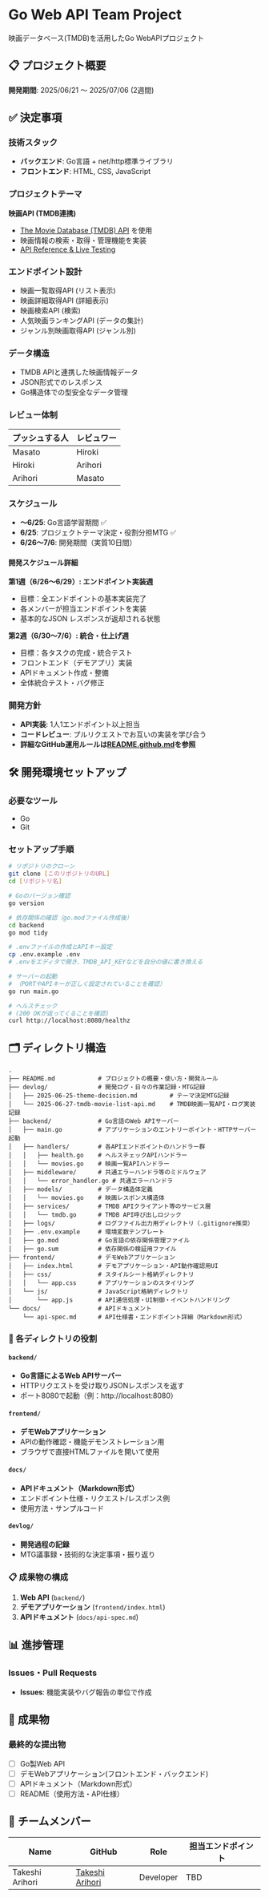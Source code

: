 # Go Web API Team Project

映画データベース(TMDB)を活用したGo WebAPIプロジェクト

## 📋 プロジェクト概要

**開発期間**: 2025/06/21 〜 2025/07/06 (2週間)  

## ✅ 決定事項

### 技術スタック
- **バックエンド**: Go言語 + net/http標準ライブラリ
- **フロントエンド**: HTML, CSS, JavaScript

### プロジェクトテーマ
**映画API (TMDB連携)**
- [The Movie Database (TMDB) API](https://developer.themoviedb.org/docs/getting-started) を使用
- 映画情報の検索・取得・管理機能を実装
- [API Reference & Live Testing](https://developer.themoviedb.org/reference/account-details)

### エンドポイント設計
- 映画一覧取得API (リスト表示)
- 映画詳細取得API (詳細表示)
- 映画検索API (検索)
- 人気映画ランキングAPI (データの集計)
- ジャンル別映画取得API (ジャンル別)

### データ構造
- TMDB APIと連携した映画情報データ
- JSON形式でのレスポンス
- Go構造体での型安全なデータ管理


### レビュー体制
| プッシュする人 | レビュワー |
| -------------- | ---------- |
| Masato         | Hiroki     |
| Hiroki         | Arihori    |
| Arihori        | Masato     |

### スケジュール
- **〜6/25**: Go言語学習期間 ✅
- **6/25**: プロジェクトテーマ決定・役割分担MTG ✅
- **6/26〜7/6**: 開発期間（実質10日間）

#### 開発スケジュール詳細
**第1週（6/26〜6/29）: エンドポイント実装週**
- 目標：全エンドポイントの基本実装完了
- 各メンバーが担当エンドポイントを実装
- 基本的なJSON レスポンスが返却される状態

**第2週（6/30〜7/6）: 統合・仕上げ週**
- 目標：各タスクの完成・統合テスト
- フロントエンド（デモアプリ）実装
- APIドキュメント作成・整備
- 全体統合テスト・バグ修正


### 開発方針
- **API実装**: 1人1エンドポイント以上担当
- **コードレビュー**: プルリクエストでお互いの実装を学び合う
- **詳細なGitHub運用ルールは[README.github.md](./README.github.md)を参照**

## 🛠️ 開発環境セットアップ

### 必要なツール
- Go
- Git

### セットアップ手順
```bash
# リポジトリのクローン
git clone [このリポジトリのURL]
cd [リポジトリ名]

# Goのバージョン確認
go version

# 依存関係の確認（go.modファイル作成後）
cd backend
go mod tidy

# .envファイルの作成とAPIキー設定
cp .env.example .env
# .envをエディタで開き、TMDB_API_KEYなどを自分の値に書き換える

# サーバーの起動
# （PORTやAPIキーが正しく設定されていることを確認）
go run main.go

# ヘルスチェック
# (200 OKが返ってくることを確認)
curl http://localhost:8080/healthz
```


## 🗂️ ディレクトリ構造

```
.
├── README.md            # プロジェクトの概要・使い方・開発ルール
├── devlog/              # 開発ログ・日々の作業記録・MTG記録
│   ├── 2025-06-25-theme-decision.md         # テーマ決定MTG記録
│   └── 2025-06-27-tmdb-movie-list-api.md    # TMDB映画一覧API・ログ実装記録
├── backend/             # Go言語のWeb APIサーバー
│   ├── main.go          # アプリケーションのエントリーポイント・HTTPサーバー起動
│   ├── handlers/        # 各APIエンドポイントのハンドラー群
│   │   ├── health.go    # ヘルスチェックAPIハンドラー
│   │   └── movies.go    # 映画一覧APIハンドラー
│   ├── middleware/      # 共通エラーハンドラ等のミドルウェア
│   │   └── error_handler.go # 共通エラーハンドラ
│   ├── models/          # データ構造体定義
│   │   └── movies.go    # 映画レスポンス構造体
│   ├── services/        # TMDB APIクライアント等のサービス層
│   │   └── tmdb.go      # TMDB API呼び出しロジック
│   ├── logs/            # ログファイル出力用ディレクトリ（.gitignore推奨）
│   ├── .env.example     # 環境変数テンプレート
│   ├── go.mod           # Go言語の依存関係管理ファイル
│   ├── go.sum           # 依存関係の検証用ファイル
├── frontend/            # デモWebアプリケーション
│   ├── index.html       # デモアプリケーション・API動作確認用UI
│   ├── css/             # スタイルシート格納ディレクトリ
│   │   └── app.css      # アプリケーションのスタイリング
│   └── js/              # JavaScript格納ディレクトリ
│       └── app.js       # API通信処理・UI制御・イベントハンドリング
└── docs/                # APIドキュメント
    └── api-spec.md      # API仕様書・エンドポイント詳細（Markdown形式）
```

### 📂 各ディレクトリの役割

#### `backend/`
- **Go言語によるWeb APIサーバー**
- HTTPリクエストを受け取りJSONレスポンスを返す
- ポート8080で起動（例：http://localhost:8080）

#### `frontend/`
- **デモWebアプリケーション**
- APIの動作確認・機能デモンストレーション用
- ブラウザで直接HTMLファイルを開いて使用

#### `docs/`
- **APIドキュメント（Markdown形式）**
- エンドポイント仕様・リクエスト/レスポンス例
- 使用方法・サンプルコード

#### `devlog/`
- **開発過程の記録**
- MTG議事録・技術的な決定事項・振り返り


### 📋 成果物の構成

1. **Web API** (`backend/`)
2. **デモアプリケーション** (`frontend/index.html`)  
3. **APIドキュメント** (`docs/api-spec.md`)

## 📊 進捗管理

### Issues・Pull Requests
- **Issues**: 機能実装やバグ報告の単位で作成

## 🎯 成果物

### 最終的な提出物
- [ ] Go製Web API
- [ ] デモWebアプリケーション(フロントエンド・バックエンド)
- [ ] APIドキュメント（Markdown形式）
- [ ] README（使用方法・API仕様）

## 👥 チームメンバー

| Name            | GitHub                                                | Role      | 担当エンドポイント |
| --------------- | ----------------------------------------------------- | --------- | ------------------ |
| Takeshi Arihori | [Takeshi Arihori](https://github.com/takeshi-arihori) | Developer | TBD                |
